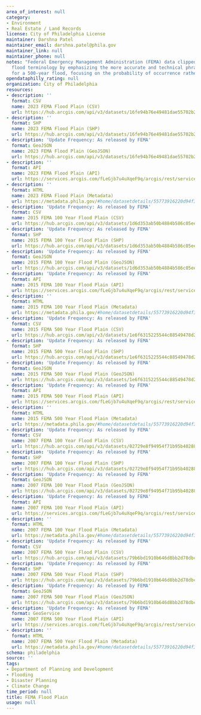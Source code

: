 ```yaml
---
area_of_interest: null
category:
- Environment
- Real Estate / Land Records
license: City of Philadelphia License
maintainer: Darshna Patel
maintainer_email: darshna.patel@phila.gov
maintainer_link: null
maintainer_phone: null
notes: "Federal Emergency Management Administration (FEMA) data clipped to Philadelphia. Please note, FEMA is moving away from solely using '100-year' and '500-year'
  flood terminology by emphasizing the more accurate and technical phrase '1-percent annual chance flood' for a 100-year flood and '0.2-percent annual chance flood'
  for a 500-year flood, focusing on the probability of occurrence rather than the time frame implied by the 'year' designation."
opendataphilly_rating: null
organization: City of Philadelphia
resources:
- description: '' 
  format: CSV
  name: 2023 FEMA Flood Plain (CSV)
  url: https://hub.arcgis.com/api/v3/datasets/16fe94b76e49481dae55702b2a8d671a_0/downloads/data?format=csv&spatialRefId=3857&where=1%3D1
- description: ''
  format: SHP
  name: 2023 FEMA Flood Plain (SHP)
  url: https://hub.arcgis.com/api/v3/datasets/16fe94b76e49481dae55702b2a8d671a_0/downloads/data?format=shp&spatialRefId=3857&where=1%3D1
- description: 'Update Frequency: As released by FEMA'
  format: GeoJSON
  name: 2023 FEMA Flood Plain (GeoJSON)
  url: https://hub.arcgis.com/api/v3/datasets/16fe94b76e49481dae55702b2a8d671a_0/downloads/data?format=geojson&spatialRefId=4326&where=1%3D1
- description: '' 
  format: API
  name: 2023 FEMA Flood Plain (API)
  url: https://services.arcgis.com/fLeGjb7u4uXqeF9q/arcgis/rest/services/fema_floodplain_2023/FeatureServer/0/query?outFields=*&where=1%3D1
- description: ''
  format: HTML
  name: 2023 FEMA Flood Plain (Metadata)
  url: https://metadata.phila.gov/#home/datasetdetails/55773916220d94f32b210704/representationdetails/6581c735cf51d4002704547d/
- description: 'Update Frequency: As released by FEMA'
  format: CSV
  name: 2015 FEMA 100 Year Flood Plain (CSV)
  url: https://hub.arcgis.com/api/v3/datasets/1d6d353ab50b4884b586c05ee2a661db_0/downloads/data?format=csv&spatialRefId=2272&where=1%3D1
- description: 'Update Frequency: As released by FEMA'
  format: SHP
  name: 2015 FEMA 100 Year Flood Plain (SHP)
  url: https://hub.arcgis.com/api/v3/datasets/1d6d353ab50b4884b586c05ee2a661db_0/downloads/data?format=shp&spatialRefId=2272&where=1%3D1
- description: 'Update Frequency: As released by FEMA'
  format: GeoJSON
  name: 2015 FEMA 100 Year Flood Plain (GeoJSON)
  url: https://hub.arcgis.com/api/v3/datasets/1d6d353ab50b4884b586c05ee2a661db_0/downloads/data?format=geojson&spatialRefId=4326&where=1%3D1
- description: 'Update Frequency: As released by FEMA'
  format: API
  name: 2015 FEMA 100 Year Flood Plain (API)
  url: https://services.arcgis.com/fLeGjb7u4uXqeF9q/arcgis/rest/services/FEMA_100_flood_Plain/FeatureServer/0/query?outFields=*&where=1%3D1
- description: ''
  format: HTML
  name: 2015 FEMA 100 Year Flood Plain (Metadata)
  url: https://metadata.phila.gov/#home/datasetdetails/55773916220d94f32b210704/representationdetails/56ccbad74d934cea1ef05c20/
- description: 'Update Frequency: As released by FEMA'
  format: CSV
  name: 2015 FEMA 500 Year Flood Plain (CSV)
  url: https://hub.arcgis.com/api/v3/datasets/1e6f6315225544c88549478d25cc5181_0/downloads/data?format=csv&spatialRefId=2272&where=1%3D1
- description: 'Update Frequency: As released by FEMA'
  format: SHP
  name: 2015 FEMA 500 Year Flood Plain (SHP)
  url: https://hub.arcgis.com/api/v3/datasets/1e6f6315225544c88549478d25cc5181_0/downloads/data?format=shp&spatialRefId=2272&where=1%3D1
- description: 'Update Frequency: As released by FEMA'
  format: GeoJSON
  name: 2015 FEMA 500 Year Flood Plain (GeoJSON)
  url: https://hub.arcgis.com/api/v3/datasets/1e6f6315225544c88549478d25cc5181_0/downloads/data?format=geojson&spatialRefId=4326&where=1%3D1
- description: 'Update Frequency: As released by FEMA'
  format: API
  name: 2015 FEMA 500 Year Flood Plain (API)
  url: https://services.arcgis.com/fLeGjb7u4uXqeF9q/arcgis/rest/services/FEMA_500_Flood_Plain/FeatureServer/0/query?outFields=*&where=1%3D1
- description: ''
  format: HTML
  name: 2015 FEMA 500 Year Flood Plain (Metadata)
  url: https://metadata.phila.gov/#home/datasetdetails/55773916220d94f32b210704/representationdetails/56ccbb1df041bd4d03549350/
- description: 'Update Frequency: As released by FEMA'
  format: CSV
  name: 2007 FEMA 100 Year Flood Plain (CSV)
  url: https://hub.arcgis.com/api/v3/datasets/02729e8f94954f71b95b40288f1aca3f_0/downloads/data?format=csv&spatialRefId=2272&where=1%3D1
- description: 'Update Frequency: As released by FEMA'
  format: SHP
  name: 2007 FEMA 100 Year Flood Plain (SHP)
  url: https://hub.arcgis.com/api/v3/datasets/02729e8f94954f71b95b40288f1aca3f_0/downloads/data?format=shp&spatialRefId=2272&where=1%3D1
- description: 'Update Frequency: As released by FEMA'
  format: GeoJSON
  name: 2007 FEMA 100 Year Flood Plain (GeoJSON)
  url: https://hub.arcgis.com/api/v3/datasets/02729e8f94954f71b95b40288f1aca3f_0/downloads/data?format=geojson&spatialRefId=4326&where=1%3D1
- description: 'Update Frequency: As released by FEMA'
  format: API
  name: 2007 FEMA 100 Year Flood Plain (API)
  url: https://services.arcgis.com/fLeGjb7u4uXqeF9q/arcgis/rest/services/FEMA_100_Flood_Plain_2007/FeatureServer/0/query?outFields=*&where=1%3D1
- description: ''
  format: HTML
  name: 2007 FEMA 100 Year Flood Plain (Metadata)
  url: https://metadata.phila.gov/#home/datasetdetails/55773916220d94f32b210704/representationdetails/557739c0889ff8f178b91969/
- description: 'Update Frequency: As released by FEMA'
  format: CSV
  name: 2007 FEMA 500 Year Flood Plain (CSV)
  url: https://hub.arcgis.com/api/v3/datasets/79b6bd1910b646d8bb2d78dbc92424cf_0/downloads/data?format=csv&spatialRefId=2272&where=1%3D1
- description: 'Update Frequency: As released by FEMA'
  format: SHP
  name: 2007 FEMA 500 Year Flood Plain (SHP)
  url: https://hub.arcgis.com/api/v3/datasets/79b6bd1910b646d8bb2d78dbc92424cf_0/downloads/data?format=shp&spatialRefId=2272&where=1%3D1
- description: 'Update Frequency: As released by FEMA'
  format: GeoJSON
  name: 2007 FEMA 500 Year Flood Plain (GeoJSON)
  url: https://hub.arcgis.com/api/v3/datasets/79b6bd1910b646d8bb2d78dbc92424cf_0/downloads/data?format=geojson&spatialRefId=4326&where=1%3D1
- description: 'Update Frequency: As released by FEMA'
  format: GeoService
  name: 2007 FEMA 500 Year Flood Plain (API)
  url: https://services.arcgis.com/fLeGjb7u4uXqeF9q/arcgis/rest/services/FEMA_500_Flood_Plain_2007/FeatureServer/0/query?outFields=*&where=1%3D1
- description: ''
  format: HTML
  name: 2007 FEMA 500 Year Flood Plain (Metadata)
  url: https://metadata.phila.gov/#home/datasetdetails/55773916220d94f32b210704/representationdetails/55773096aa479af0697b1286/
schema: philadelphia
source: ''
tags:
- Department of Planning and Development
- Flooding
- Disaster Planning
- Climate Change
time_period: null
title: FEMA Flood Plain
usage: null
---
```

